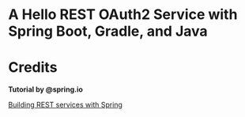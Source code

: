 # A Hello REST OAuth2 Service with Spring Boot, Gradle, and Java

# Credits

**Tutorial by @spring.io**

[Building REST services with Spring](http://spring.io/guides/tutorials/bookmarks/)
